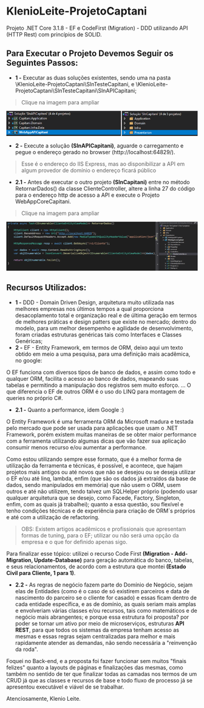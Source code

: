 # KlenioLeite-ProjetoCaptani
Projeto .NET Core 3.1.8 - EF e CodeFirst (Migration)  - DDD utilizando API (HTTP Rest) com princípios de SOLID. 

## Para Executar o Projeto Devemos Seguir os Seguintes Passos:

- **1 -**  Executar as duas soluções existentes, sendo uma na pasta \KlenioLeite-ProjetoCaptani\SlnTesteCapitani, e \KlenioLeite-ProjetoCaptani\SlnTesteCapitani\SlnAPICapitani;
>Clique na imagem para ampliar
<img src="https://raw.githubusercontent.com/Migbari/RepositoriesImg/master/KlenioLeite-ProjetoCaptani/a_photo.png">

- **2 -** Execute a solução **(SlnAPICapitani)**, aguarde o carregamento e pegue o endereço gerado no browser (http://localhost:64829/).
>Esse é o endereço do IIS Express, mas ao disponibilizar a API em algum provedor de domínio o endereço ficará público

- **2.1 -** Antes de executar o outro projeto **(SlnCapitani)** entre no método RetornarDados() da classe ClienteController, altere a linha 27 do código para o endereço http de acesso a API e execute o Projeto WebAppCoreCapitani.
>Clique na imagem para ampliar
<img src="https://github.com/Migbari/RepositoriesImg/blob/master/KlenioLeite-ProjetoCaptani/b_photo.png?raw=true">


## Recursos Utilizados:

- **1 -** DDD - Domain Driven Design, arquitetura muito utilizada nas melhores empresas nos últimos tempos a qual proporciona desacoplamento total e organização real e de última geração em termos de melhores práticas e design patters que existe no mercado; dentro do modelo, para um melhor desempenho e agilidade de desenvolvimento, foram criadas estruturas genéricas tais como Interfaces e Classes Genéricas;
- **2 -** EF - Entity Framework, em termos de ORM, deixo aqui um texto obtido em meio a uma pesquisa, para uma definição mais acadêmica, no google:

O EF funciona com diversos tipos de banco de dados, e assim como todo e qualquer ORM, facilita o acesso ao banco de dados, mapeando suas tabelas e permitindo a manipulação dos registros sem muito esforço. ... O que diferencia o EF de outros ORM é o uso do LINQ para montagem de queries no próprio C#.

- **2.1 -** Quanto a performance, idem Google :) 

O Entity Framework é uma ferramenta ORM da Microsoft madura e testada pelo mercado que pode ser usada para aplicações que usam o .NET Framework, porém existem muitas maneiras de se obter maior performance com a ferramenta utilizando algumas dicas que vão fazer sua aplicação consumir menos recurso e/ou aumentar a performance.

Como estou utilizando sempre esse formato, que é a melhor forma de utilização da ferramenta e técnicas, é possível, e acontece, que hajam projetos mais antigos ou até novos que não se desejou ou se deseja utilizar o EF e/ou até linq, lambda, enfim (que são os dados já extraídos da base de dados, sendo manipulados em memória) que não usem o ORM, usem outros e até não utilizem, tendo talvez um SQLHelper próprio (podendo usar qualquer arquitetura que se desejo, como Facede, Factory, Singleton, enfim, com as quais já trabalhei); quanto a essa questão, sou flexível e tenho condições técnicas e de experiência para criação de ORM´s próprios e até com a utilização de refactoring.

>OBS: Existem artigos acadêmicos e profissionais que apresentam formas de tuning, para o EF; utilizar ou não será uma opção da empresa e o que for definido apenas sigo.

Para finalizar esse tópico: utilizei o recurso Code First **(Migration - Add-Migration, Update-Database)** para geração automática do banco, tabelas, e seus relacionamentos, de acordo com a estrutura que montei **(Estado Civil para Cliente, 1 para 1)**.

- **2.2 -** As regras de negócio fazem parte do Domínio de Negócio, sejam elas de Entidades (como é o caso de só existirem parceiros e data de nascimento do parceiro se o cliente for casado) e essas ficam dentro de cada entidade específica, e as de domínio, as quais seriam mais amplas e envolveriam várias classes e/ou recursos, tais como matemáticos e de negócio mais abrangentes; e porque essa estrutura foi proposta? por poder se tornar um ativo por meio de microserviços, estruturas **API REST**, para que todos os sistemas da empresa tenham acesso as mesmas e essas regras sejam centralizadas para melhor e mais rapidamente atender as demandas, não sendo necessária a "reinvenção da roda".

Foquei no Back-end, e a proposta foi fazer funcionar sem muitos "finais felizes" quanto a layouts de páginas e finalizações das mesmas, como também no sentido de ter que finalizar todas as camadas nos termos de um CRUD já que as classes e recursos de base e todo fluxo de processo já se apresentou executável e viável de se trabalhar.

Atenciosamente,
Klenio Leite.



